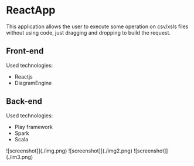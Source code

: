 # ReactApp

This application allows the user to execute some operation on csv/xsls files without using code, just dragging
and dropping to build the request.

## Front-end

Used technologies:

- Reactjs
- DiagramEngine

## Back-end

Used technologies:

- Play framework
- Spark
- Scala

![screenshot]](./img.png)
![screenshot]](./img2.png)
![screenshot]](./im3.png)